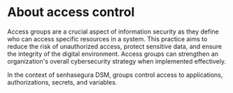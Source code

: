 # About access control

Access groups are a crucial aspect of information security as they define who can access specific resources in a system. This practice aims to reduce the risk of unauthorized access, protect sensitive data, and ensure the integrity of the digital environment. Access groups can strengthen an organization's overall cybersecurity strategy when implemented effectively.

In the context of senhasegura DSM, groups control access to applications, authorizations, secrets, and variables.